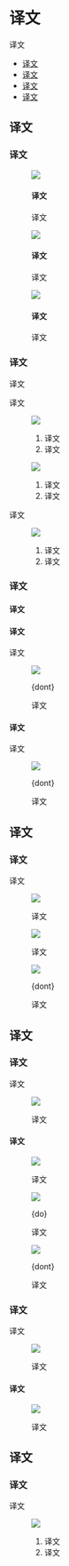 <div class="article__intro">

[en]: <> (Density)
# 译文

[en]: <> (Material Design uses low-density space by default \(with large tap targets and margins\) but offers high-density space when it improves the user experience.)
译文

<nav>

[en]: <> (Usage)
[en]: <> (Layout)
[en]: <> (Touch and click targets)
[en]: <> (Typographic density)
* [译文](#usage)
* [译文](#layout)
* [译文](#touch-click-targets)
* [译文](#typographic-density)

</nav></div><div class="article__body">

[en]: <> (Usage)
<h2 id="usage">译文</h2>

[en]: <> (Density principles)
### 译文

<div class="mdui-row-sm-3"><div class="mdui-col"><figure>

![]({assets_path}/layout/density/density-illos-01.png)

<figcaption>

[en]: <> (Scannable)
#### 译文

[en]: <> (Dense UIs improve browsing and interaction with large amounts of content.)
译文

</figcaption></figure></div><div class="mdui-col"><figure>

![]({assets_path}/layout/density/density-illos-02.png)

<figcaption>

[en]: <> (Prioritized)
#### 译文

[en]: <> (Dense UIs help users focus by reducing space between actions.)
译文

</figcaption></figure></div><div class="mdui-col"><figure>

![]({assets_path}/layout/density/density-illos-03.png)

<figcaption>

[en]: <> (Available)
#### 译文

[en]: <> (Density exposes more content and actions on a single screen.)
译文

</figcaption></figure></div></div>

[en]: <> (When to apply density)
### 译文

[en]: <> (Whether to increase your UI’s density can be determined by how users interact with a component.)
译文

[en]: <> (Components with high density enable users to process and take action against large amounts of information in a more manageable way. List, tables, and long forms are components that benefit from increased density.)
译文

<figure>

![]({assets_path}/layout/density/layout-density-rows.png)

<figcaption>

[en]: <> (Default density, 48dp row height)
[en]: <> (High density, 32dp row height)
1. 译文
2. 译文

</figcaption></figure><figure>

![]({assets_path}/layout/density/layout-density-forms.png)

<figcaption>

[en]: <> (Default density, 56dp text field height)
[en]: <> (High density, 44dp text field height)
1. 译文
2. 译文

</figcaption></figure>

[en]: <> (Apply density consistently to a component and any components nested within it.)
译文

<figure>

![]({assets_path}/layout/density/layout-density-nested.png)

<figcaption>

[en]: <> (Default density, 40dp row height, and 36dp action height.)
[en]: <> (High density, 32dp row height, and 24dp action height.)
1. 译文
2. 译文

</figcaption></figure>

[en]: <> (When not to apply density)
### 译文

[en]: <> (High density should not be applied to task or alert-based components.)
#### 译文

[en]: <> (Focused tasks)
#### 译文

[en]: <> (Don’t apply density to components that involve focused tasks, such as interacting with a dropdown menu or picker. Increasing density on these components reduces their usability.)
译文

<figure>

![]({assets_path}/layout/density/focused-tasks-dont.png)

<figcaption>

{dont}

[en]: <> (Don’t apply high density to a date picker, as this reduces usability.)
译文

</figcaption></figure>

[en]: <> (Alerts and messaging)
#### 译文

[en]: <> (Don’t apply density to components that alert the user of changes, such as snackbars or dialogs. Applying high density to alerts reduces their ability to command attention.)
译文

<figure>

![]({assets_path}/layout/density/alerts-dont.png)

<figcaption>

{dont}

[en]: <> (Don’t apply high density to dialogs, which reduces their readability and prominence.)
译文

</figcaption></figure>

[en]: <> (Layout)
<h2 id="layout">译文</h2>

[en]: <> (Grid and component density)
### 译文

[en]: <> (To create more scannable groups of content, use a less-dense grid layout with high-density components. The higher the density of components, the larger their margins and gutter widths should be.)
译文

<figure>

![]({assets_path}/layout/density/rally-density-gridvcontent-high-low.gif)

<figcaption>

[en]: <> (High-density component row height, with wide margins and gutters)
译文

</figcaption></figure><figure>

![]({assets_path}/layout/density/rally-density-gridvcontent-low-high.gif)

<figcaption>

[en]: <> (Default density component row height, with narrow margins and gutters)
译文

</figcaption></figure><figure>

![]({assets_path}/layout/density/rally-gridvcontent-dont.gif)

<figcaption>

{dont}

[en]: <> (Don’t use both a dense layout grid and dense components, as this will make it difficult to differentiate content groups.)
译文

</figcaption></figure>

[en]: <> (Touch and click targets)
<h2 id="touch-click-targets">译文</h2>

[en]: <> (Touch target specs)
### 译文

[en]: <> (Touch targets apply to any device that receives both touch and non-touch input. To balance information density and usability, touch targets should be at least 48 x 48 dp, with at least 8dp of space between each target.)
译文

<figure>

![]({assets_path}/layout/density/layout-spacing-touchtargets.png)

<figcaption>

[en]: <> (Touch target minimum of 48 x 48 dp)
译文

</figcaption></figure>

[en]: <> (Applying density)
#### 译文

<figure>

![]({assets_path}/layout/density/rally-touchtargets-1.png)

<figcaption>

[en]: <> (Default density in a list)
译文

</figcaption></figure><div class="mdui-row-sm-2"><div class="mdui-col"><figure>

![]({assets_path}/layout/density/rally-touchtargets-2.png)

<figcaption>

{do}

[en]: <> (In this high-density list, the minimum space \(48px\) is defined by the tap target on each list item.)
译文

</figcaption></figure></div><div class="mdui-col"><figure>

![]({assets_path}/layout/density/rally-touchtargets-3-dont.png)

<figcaption>

{dont}

[en]: <> (Don’t use less than the minimum touch target size of 48dp for touch devices or devices that support both touch and click input methods.)
译文

</figcaption></figure></div></div>

[en]: <> (Click targets)
### 译文

[en]: <> (On non-touch UIs, click targets should be at least 24 x 24 dp, with at least 8dp of space between each target.)
译文

<figure>

![]({assets_path}/layout/density/layout-spacing-clicktargets.png)

<figcaption>

[en]: <> (Click target minimum 24 x 24dp)
译文

</figcaption></figure>

[en]: <> (Applying Density)
#### 译文

<figure>

![]({assets_path}/layout/density/rally-clicktargets.png)

<figcaption>

[en]: <> (When using high-density icons \(18dp\), the minimum space \(24px\) is defined by the click target.)
译文

</figcaption></figure>

[en]: <> (Typographic density)
<h2 id="typographic-density">译文</h2>

[en]: <> (Line height)
### 译文

[en]: <> (Line height is the space between lines of text. Line height can be used as a way to create density in typographic layouts. When tightening line height be sure to still use the 4dp baseline grid.)
译文

<figure>

![]({assets_path}/layout/density/layout-line-height-1.png)

<figcaption>

[en]: <> (Larger line height)
[en]: <> (Smaller line height)
1. 译文
2. 译文

</figcaption></figure></div>
